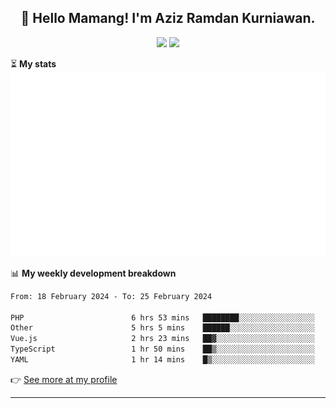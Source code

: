 <h2 align="center">👋 Hello Mamang! I'm Aziz Ramdan Kurniawan.</h2>  
<p align="center">
  <img src="https://komarev.com/ghpvc/?username=azizramdan">
  <img src="https://wakatime.com/badge/user/90056fa0-4c31-4eca-954e-2a3ac05896f9.svg">
</p>
    
⏳ **My stats**  
![](https://raw.githubusercontent.com/azizramdan/github-stats/master/generated/overview.svg#gh-dark-mode-only)

📊 **My weekly development breakdown**
<!--START_SECTION:waka-->

```txt
From: 18 February 2024 - To: 25 February 2024

PHP                        6 hrs 53 mins   ████████░░░░░░░░░░░░░░░░░   32.29 %
Other                      5 hrs 5 mins    ██████░░░░░░░░░░░░░░░░░░░   23.85 %
Vue.js                     2 hrs 23 mins   ██▓░░░░░░░░░░░░░░░░░░░░░░   11.21 %
TypeScript                 1 hr 50 mins    ██▒░░░░░░░░░░░░░░░░░░░░░░   08.67 %
YAML                       1 hr 14 mins    █▒░░░░░░░░░░░░░░░░░░░░░░░   05.82 %
```

<!--END_SECTION:waka-->
👉 [See more at my profile](https://wakatime.com/@azizramdan)
***
